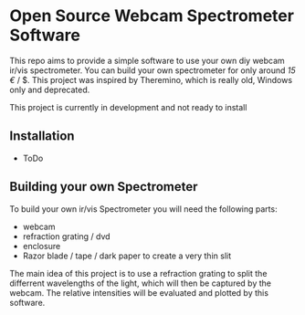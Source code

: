 # Open Source Webcam Spectrometer Software

This repo aims to provide a simple software to use your own diy webcam ir/vis spectrometer. You can build your own spectrometer for only around *15 €* / $. This project was inspired by Theremino, which is really old, Windows only and deprecated.

This project is currently in development and not ready to install

## Installation

- ToDo

## Building your own Spectrometer

To build your own ir/vis Spectrometer you will need the following parts:

- webcam
- refraction grating / dvd
- enclosure
- Razor blade / tape / dark paper to create a very thin slit

The main idea of this project is to use a refraction grating to split the differrent wavelengths of the light, which will then be captured by the webcam. The relative intensities will be evaluated and plotted by this software.
